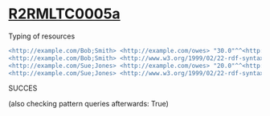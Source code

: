 
# [R2RMLTC0005a](https://www.w3.org/TR/rdb2rdf-test-cases/#R2RMLTC0005a)
Typing of resources

```diff
<http://example.com/Bob;Smith> <http://example.com/owes> "30.0"^^<http://www.w3.org/2001/XMLSchema#double> .
<http://example.com/Bob;Smith> <http://www.w3.org/1999/02/22-rdf-syntax-ns#type> <http://xmlns.com/foaf/0.1/Person> .
<http://example.com/Sue;Jones> <http://example.com/owes> "20.0"^^<http://www.w3.org/2001/XMLSchema#double> .
<http://example.com/Sue;Jones> <http://www.w3.org/1999/02/22-rdf-syntax-ns#type> <http://xmlns.com/foaf/0.1/Person> .
```

SUCCES

(also checking pattern queries afterwards: True)
